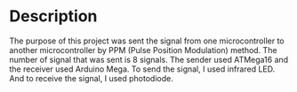# Description
The purpose of this project was sent the signal from one microcontroller to another microcontroller by PPM (Pulse Position Modulation) method. The number of signal that was sent is 8 signals. The sender used ATMega16 and the receiver used Arduino Mega. To send the signal, I used infrared LED. And to receive the signal, I used photodiode.